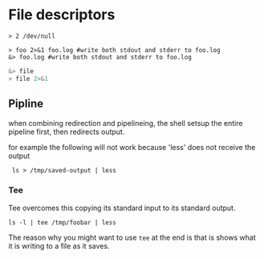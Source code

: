 # File descriptors 

`> 2 /dev/null`

```
> foo 2>&1 foo.log #write both stdout and stderr to foo.log
&> foo.log #write both stdout and stderr to foo.log
```

```bash
&> file
> file 2>&1
```


## Pipline

when combining redirection and pipelineing, the shell setsup the entire pipeline first, then redirects output. 

for example the following will not work because 'less' does not receive the output

```
 ls > /tmp/saved-output | less
```

### Tee

Tee overcomes this copying its standard input to its standard output. 

```
ls -l | tee /tmp/foobar | less
```

The reason why you might want to use `tee` at the end is that is shows what it is writing to a file as it saves. 
